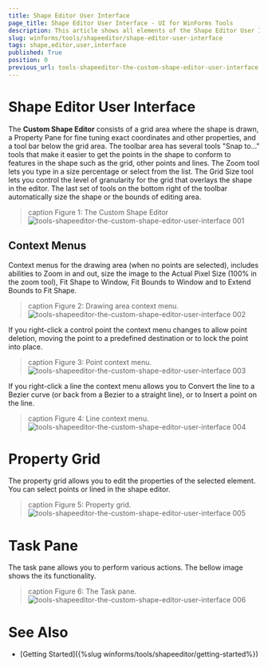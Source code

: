 ```yaml
---
title: Shape Editor User Interface
page_title: Shape Editor User Interface - UI for WinForms Tools
description: This article shows all elements of the Shape Editor User Interface.
slug: winforms/tools/shapeeditor/shape-editor-user-interface
tags: shape,editor,user,interface
published: True
position: 0
previous_url: tools-shapeeditor-the-custom-shape-editor-user-interface
---
```


# Shape Editor User Interface

The __Custom Shape Editor__ consists of a grid area where the shape is drawn, a Property Pane for fine  tuning exact coordinates and other properties, and a tool bar below the grid area. The toolbar area has several tools "Snap to..." tools that make it easier to get the points in the shape to conform to features in the shape such as the grid, other points and lines.  The Zoom tool lets you type in a size percentage or select from the list. The Grid Size tool lets you control the level of granularity for the grid that overlays the shape in the editor. The last set of tools on the bottom right of the toolbar automatically size the shape or the bounds of editing area.

>caption Figure 1: The Custom Shape Editor
![tools-shapeeditor-the-custom-shape-editor-user-interface 001](images/tools-shapeeditor-the-custom-shape-editor-user-interface001.png)

## Context Menus

Context menus for the drawing area (when no points are selected), includes abilities to Zoom in and out, size the image to the Actual Pixel Size (100% in the zoom tool), Fit Shape to Window, Fit Bounds to Window and to Extend Bounds to Fit Shape.

>caption Figure 2: Drawing area context menu.
![tools-shapeeditor-the-custom-shape-editor-user-interface 002](images/tools-shapeeditor-the-custom-shape-editor-user-interface002.png)

If you right-click a control point the context menu changes to allow point deletion, moving the point to a predefined destination or to lock the point into place.

>caption Figure 3: Point context menu.
![tools-shapeeditor-the-custom-shape-editor-user-interface 003](images/tools-shapeeditor-the-custom-shape-editor-user-interface003.png)

If you right-click a line the context menu allows you to Convert the line to a Bezier curve (or back from a Bezier to a straight line), or to Insert a point on the line. 

>caption Figure 4: Line context menu.
![tools-shapeeditor-the-custom-shape-editor-user-interface 004](images/tools-shapeeditor-the-custom-shape-editor-user-interface004.png)

# Property Grid

The property grid allows you to edit the properties of the selected element. You can select points or lined in the shape editor.

>caption Figure 5: Property grid.
![tools-shapeeditor-the-custom-shape-editor-user-interface 005](images/tools-shapeeditor-the-custom-shape-editor-user-interface005.png)

# Task Pane

The task pane allows you to perform various actions. The bellow image shows the its functionality.

>caption Figure 6: The Task pane.
![tools-shapeeditor-the-custom-shape-editor-user-interface 006](images/tools-shapeeditor-the-custom-shape-editor-user-interface006.png)


# See Also

* [Getting Started]({%slug winforms/tools/shapeeditor/getting-started%})
